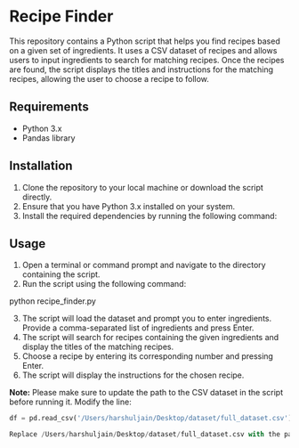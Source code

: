# Recipe Finder

This repository contains a Python script that helps you find recipes based on a given set of ingredients. It uses a CSV dataset of recipes and allows users to input ingredients to search for matching recipes. Once the recipes are found, the script displays the titles and instructions for the matching recipes, allowing the user to choose a recipe to follow.

## Requirements

- Python 3.x
- Pandas library

## Installation

1. Clone the repository to your local machine or download the script directly.
2. Ensure that you have Python 3.x installed on your system.
3. Install the required dependencies by running the following command:


## Usage

1. Open a terminal or command prompt and navigate to the directory containing the script.
2. Run the script using the following command:

python recipe_finder.py


3. The script will load the dataset and prompt you to enter ingredients. Provide a comma-separated list of ingredients and press Enter.
4. The script will search for recipes containing the given ingredients and display the titles of the matching recipes.
5. Choose a recipe by entering its corresponding number and pressing Enter.
6. The script will display the instructions for the chosen recipe.

**Note:** Please make sure to update the path to the CSV dataset in the script before running it. Modify the line:

```python
df = pd.read_csv('/Users/harshuljain/Desktop/dataset/full_dataset.csv')

Replace /Users/harshuljain/Desktop/dataset/full_dataset.csv with the path to your own dataset file.
